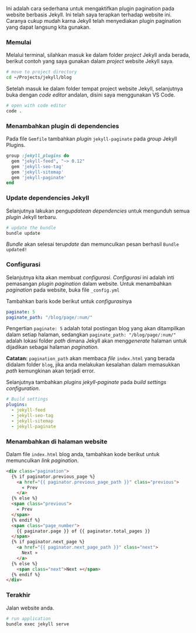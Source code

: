 Ini adalah cara sederhana untuk mengaktifkan plugin pagination pada website berbasis Jekyll. Ini telah saya terapkan terhadap website ini. Caranya cukup mudah karna Jekyll telah menyediakan plugin pagination yang dapat langsung kita gunakan.

### Memulai

Melalui terminal, silahkan masuk ke dalam folder *project* Jekyll anda berada, berikut contoh yang saya gunakan dalam *project* website Jekyll saya.

```bash
# move to project directory
cd ~/Projects/jekyll/blog
```

Setelah masuk ke dalam folder tempat project website Jekyll, selanjutnya buka dengan *code editor* andalan, disini saya menggunakan VS Code.

```bash
# open with code editor
code .
```

### Menambahkan plugin di dependencies

Pada file `Gemfile` tambahkan *plugin* `jekyll-paginate` pada *group* Jekyll Plugins.

```ruby
group :jekyll_plugins do
  gem "jekyll-feed", "~> 0.12"
  gem 'jekyll-seo-tag'
  gem 'jekyll-sitemap'
  gem 'jekyll-paginate'
end
```

### Update dependencies Jekyll

Selanjutnya lakukan peng*updatean* *dependencies* untuk mengunduh semua *plugin* Jekyll terbaru.

```bash
# update the bundle
bundle update
```

*Bundle* akan selesai ter*update* dan memunculkan pesan berhasil `Bundle updated!`

### Configurasi

Selanjutnya kita akan membuat *configurasi*. *Configurasi* ini adalah inti pemasangan *plugin pagination* dalam website. Untuk menambahkan *pagination* pada website, buka file `_config.yml`

Tambahkan baris kode berikut untuk *configurasi*nya

```yaml
paginate: 5
paginate_path: "/blog/page/:num/"
```

Pengertian `paginate: 5`  adalah total postingan blog yang akan ditampilkan dalam setiap halaman, sedangkan `paginate_path: "/blog/page/:num/"` adalah lokasi folder *path* dimana Jekyll akan meng*generate* halaman untuk dijadikan sebagai halaman *pagination*.

**Catatan:** `pagination_path` akan membaca *file* `index.html` yang berada didalam folder `blog`, jika anda melakukan kesalahan dalam memasukkan *path* kemungkinan akan terjadi error.

Selanjutnya tambahkan *plugins* *jekyll-paginate* pada *build settings configuration*.

```yaml
# Build settings
plugins:
  - jekyll-feed
  - jekyll-seo-tag
  - jekyll-sitemap
  - jekyll-paginate
```

### Menambahkan di halaman website

Dalam file `index.html` blog anda, tambahkan kode berikut untuk memunculkan *link pagination*.

```html
<div class="pagination">
  {% if paginator.previous_page %}
    <a href="{{ paginator.previous_page_path }}" class="previous">
      « Prev
    </a>
  {% else %}
  <span class="previous">
    « Prev
  </span>
  {% endif %}
  <span class="page_number">
    {{ paginator.page }} of {{ paginator.total_pages }}
  </span>
  {% if paginator.next_page %}
    <a href="{{ paginator.next_page_path }}" class="next">
      Next »
    </a>
  {% else %}
    <span class="next">Next »</span>
  {% endif %}
</div>
```

### Terakhir

Jalan website anda.

```bash
# run application
bundle exec jekyll serve
```
